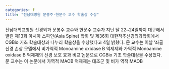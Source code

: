 ```yaml
---
categories: f
title: "전남대병원 문봉주·한문수 교수 학술상 수상"
---
```

전남대학교병원 신경외과 문봉주 교수와 한문수 교수가 지난 달 22~24일까지 대구에서 열린 제13회 아시아 스파인(Asia Spine) 학회 및 제36회 대한척추신경외과학회에서 CGBio 기초 학술대상과 나누리 학술상을 수상했다고 4일 밝혔다. 문 교수는 이날 ‘좌골 신경 손상 모델에서 비가역적 Monoamine oxidase B 억제제와 가역적 Monoamine oxidase B 억제제의 신경 보호 효과 비교’논문으로 CGBio 기초 학술대상을 수상했다.문 교수는 이 논문에서 가역적 MAOB 억제제는 대조군 및 비가 역적 MAOB